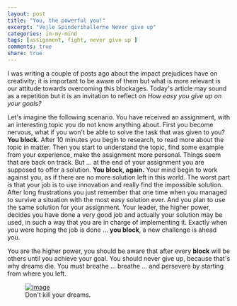 ```yaml
---
layout: post
title: "You, the powerful you!"
excerpt: "Vejle Spinderihallerne Never give up"
categories: in-my-mind
tags: [assignment, fight, never give up ]
comments: true
share: true
---
```


I was writing a couple of posts ago about the impact prejudices have on creativity; it is important to be aware of them but what is more relevant is our attitude towards overcoming this blockages. Today's article may sound as a repetition but it is an invitation to reflect on *How easy you give up on your goals?*

Let's imagine the following scenario. You have received an assignment, with an interesting topic you do not know anything about. First you become nervous, what if you won't be able to solve the task that was given to you? __You block.__ After 10 minutes you begin to research, to read more about the topic in matter. Then you start to understand the topic, find some example from your experience, make the assignment more personal. Things seem that are back on track. But ... at the end of your assignment you are supposed to offer a solution. __You block, again.__ Your mind begin to work against you, as if there are no more solution left in this world. The worst part is that your job is to use innovation and really find the impossible solution. After long frustrations you just remember that one time when you managed to survive a situation with the most easy solution ever. And you plan to use the same solution for your assignment. Your leader, the higher power, decides you have done a very good job and actually your solution may be used, in such a way that you are in charge of implementing it. Exactly when you were hoping the job is done ... __you block__, a new challenge is ahead you.

You are the higher power, you should be aware that after every __block__ will be others until you achieve your goal. You should never give up, because that's why dreams die. You must breathe ... breathe ... and persevere by starting from where you left.

<figure>
	<a href="{{site.url}}/images/in-my-mind/22-09-2015/imageedit_2_4202337097.jpg"><img src="{{site.url}}/images/in-my-mind/22-09-2015/imageedit_2_4202337097.jpg" alt="image"></a>
	<figcaption> Don't kill your dreams. </figcaption>
</figure>
